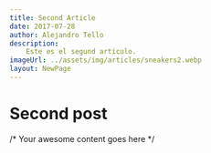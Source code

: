 ```yaml
---
title: Second Article
date: 2017-07-28
author: Alejandro Tello
description:
    Este es el segund articulo.
imageUrl: ../assets/img/articles/sneakers2.webp
layout: NewPage
---
```


# Second post

/* Your awesome content goes here */